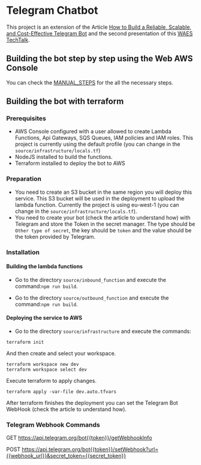 # Telegram Chatbot

This project is an extension of the Article [How to Build a Reliable, Scalable, and Cost-Effective Telegram Bot](https://medium.com/wearewaes/how-to-build-a-reliable-scalable-and-cost-effective-telegram-bot-58ae2d6684b1) and the second presentation of this [WAES TechTalk](https://youtu.be/VIzLl-c71fI).

## Building the bot step by step using the Web AWS Console

You can check the [MANUAL_STEPS](MANUAL_STEPS.md) for the all the necessary steps.

## Building the bot with terraform

### Prerequisites

- AWS Console configured with a user allowed to create Lambda Functions, Api Gateways, SQS Queues, IAM policies and IAM roles. This project is currently using the default profile (you can change in the `source/infrastructure/locals.tf`)
- NodeJS installed to build the functions.
- Terraform installed to deploy the bot to AWS

### Preparation

- You need to create an S3 bucket in the same region you will deploy this service. This S3 bucket will be used in the deployment to upload the lambda function. Currently the project is using eu-west-1 (you can change in the `source/infrastructure/locals.tf`).
- You need to create your bot (check the article to understand how) with Telegram and store the Token in the secret manager. The type should be `Other type of secret`, the key should be `token` and the value should be the token provided by Telegram.

### Installation

#### Building the lambda functions

- Go to the directory `source/inbound_function` and execute the command:`npm run build`.

- Go to the directory `source/outbound_function` and execute the command:`npm run build`.

#### Deploying the service to AWS

- Go to the directory `source/infrastructure` and execute the commands:

```
terraform init
```

And then create and select your workspace. 
```
terraform workspace new dev
terraform workspace select dev
```
Execute terraform to apply changes.
```
terraform apply -var-file dev.auto.tfvars
```

After terraform finishes the deployment you can set the Telegram Bot WebHook (check the article to understand how).

### Telegram Webhook Commands

GET https://api.telegram.org/bot{{token}}/getWebhookInfo

POST https://api.telegram.org/bot{{token}}/setWebhook?url={{webhook_url}}&secret_token={{secret_token}}


